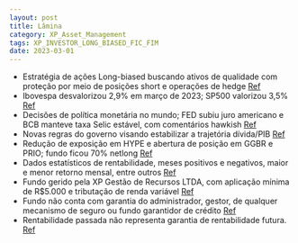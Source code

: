 ```yaml
---
layout: post
title: Lâmina
category: XP_Asset_Management
tags: XP_INVESTOR_LONG_BIASED_FIC_FIM
date: 2023-03-01
---
```


- Estratégia de ações Long-biased buscando ativos de qualidade com proteção por meio de posições short e operações de hedge
<a href="#" onclick="search_on_pdf('construir posições de proteção para a carteira através de posições short (vendidas) e operações de h')">Ref</a>
- Ibovespa desvalorizou 2,9% em março de 2023; SP500 valorizou 3,5%
<a href="#" onclick="search_on_pdf('O Ibovespa fechou o terceiro mês de 2023 com uma desvalorização de -2,9%, nos 101k pontos. Março foi')">Ref</a>
- Decisões de política monetária no mundo; FED subiu juro americano e BCB manteve taxa Selic estável, com comentários hawkish
<a href="#" onclick="search_on_pdf('com o FED decidindo subir mais 25bps do juro americano e o BCB mantendo a taxa Selic estável, porém,')">Ref</a>
- Novas regras do governo visando estabilizar a trajetória dívida/PIB
<a href="#" onclick="search_on_pdf('existentes. No mercado local, o mês foi focado na agenda �scal. O governo anunciou novas regras para')">Ref</a>
- Redução de exposição em HYPE e abertura de posição em GGBR e PRIO; fundo ficou 70% netlong
<a href="#" onclick="search_on_pdf('reduzimos exposição em HYPE e abrimos posição em GGBR e PRIO. O fundo ficou 70% netlong.Fundo x IPC')">Ref</a>
- Dados estatísticos de rentabilidade, meses positivos e negativos, maior e menor retorno mensal, entre outros
<a href="#" onclick="search_on_pdf('Meses abaixo doIPCA + Yield IMABIPCA + Yield IMABMaior retornoMaior retornomensalmensalMenor ')">Ref</a>
- Fundo gerido pela XP Gestão de Recursos LTDA, com aplicação mínima de R$5.000 e tributação de renda variável
<a href="#" onclick="search_on_pdf('GeralTributaçãoTributaçãoRenda variávelDados do FundoFavorecidoFavorecidoXP INVESTOR LONG BIA')">Ref</a>
- Fundo não conta com garantia do administrador, gestor, de qualquer mecanismo de seguro ou fundo garantidor de crédito
<a href="#" onclick="search_on_pdf('investim ento ou qualquer outro ativo �nanceiro. FUNDOS DE INVESTIM ENTO NÃO CONTAM  COM  GARANTIA D')">Ref</a>
- Rentabilidade passada não representa garantia de rentabilidade futura.
<a href="#" onclick="search_on_pdf('SUJEITOS A RISCOS DE PERDA SUPERIOR AO VALOR TOTAL DO CAPITAL INVESTIDO. RENTABILIDADE PASSADA NÃO R')">Ref</a>
